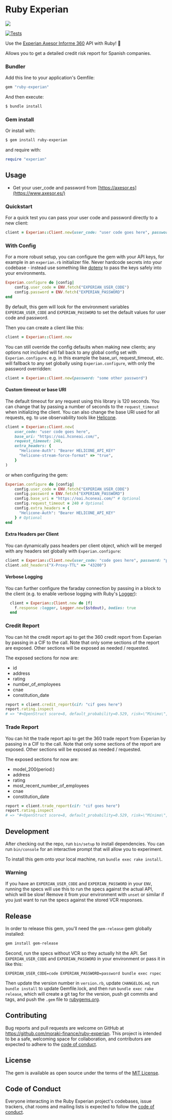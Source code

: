 # Ruby Experian

<a href="https://codecov.io/github/moraki-finance/ruby-experian" >
 <img src="https://codecov.io/github/moraki-finance/ruby-experian/graph/badge.svg?token=SKTT14JJGV"/>
</a>

[![Tests](https://github.com/moraki-finance/ruby-experian/actions/workflows/tests.yml/badge.svg?branch=main)](https://github.com/moraki-finance/ruby-experian/actions/workflows/tests.yml)

Use the [Experian Axesor Informe 360](https://www.axesor.es/informacion-empresas/informes/informe-axesor-360.aspx) API with Ruby! 🩵

Allows you to get a detailed credit risk report for Spanish companies.

### Bundler

Add this line to your application's Gemfile:

```ruby
gem "ruby-experian"
```

And then execute:

```bash
$ bundle install
```

### Gem install

Or install with:

```bash
$ gem install ruby-experian
```

and require with:

```ruby
require "experian"
```

## Usage

- Get your user_code and password from [https://axesor.es](https://www.axesor.es/)

### Quickstart

For a quick test you can pass your user code and password directly to a new client:

```ruby
client = Experian::Client.new(user_code: "user code goes here", password: "password goes here")
```

### With Config

For a more robust setup, you can configure the gem with your API keys, for example in an `experian.rb` initializer file. Never hardcode secrets into your codebase - instead use something like [dotenv](https://github.com/motdotla/dotenv) to pass the keys safely into your environments.

```ruby
Experian.configure do |config|
    config.user_code = ENV.fetch("EXPERIAN_USER_CODE")
    config.password = ENV.fetch("EXPERIAN_PASSWORD")
end
```

By default, this gem will look for the environment variables `EXPERIAN_USER_CODE` and `EXPERIAN_PASSWORD` to set the default values for user code and password.

Then you can create a client like this:

```ruby
client = Experian::Client.new
```

You can still override the config defaults when making new clients; any options not included will fall back to any global config set with `Experian.configure`. e.g. in this example the base_uri, request_timeout, etc. will fallback to any set globally using `Experian.configure`, with only the password overridden:

```ruby
client = Experian::Client.new(password: "some other password")
```

#### Custom timeout or base URI

The default timeout for any request using this library is 120 seconds. You can change that by passing a number of seconds to the `request_timeout` when initializing the client. You can also change the base URI used for all requests, eg. to use observability tools like [Helicone](https://docs.helicone.ai/quickstart/integrate-in-one-line-of-code).

```ruby
client = Experian::Client.new(
    user_code: "user code goes here",
    base_uri: "https://oai.hconeai.com/",
    request_timeout: 240,
    extra_headers: {
      "Helicone-Auth": "Bearer HELICONE_API_KEY"
      "helicone-stream-force-format" => "true",
    }
)
```

or when configuring the gem:

```ruby
Experian.configure do |config|
    config.user_code = ENV.fetch("EXPERIAN_USER_CODE")
    config.password = ENV.fetch("EXPERIAN_PASSWORD")
    config.base_uri = "https://oai.hconeai.com/" # Optional
    config.request_timeout = 240 # Optional
    config.extra_headers = {
      "Helicone-Auth": "Bearer HELICONE_API_KEY"
    } # Optional
end
```

#### Extra Headers per Client

You can dynamically pass headers per client object, which will be merged with any headers set globally with `Experian.configure`:

```ruby
client = Experian::Client.new(user_code: "code goes here", password: "password goes here")
client.add_headers("X-Proxy-TTL" => "43200")
```

#### Verbose Logging

You can further configure the faraday connection by passing in a block to the client (e.g. to enable verbose logging with Ruby's [Logger](https://ruby-doc.org/3.2.2/stdlibs/logger/Logger.html)):

```ruby
  client = Experian::Client.new do |f|
    f.response :logger, Logger.new($stdout), bodies: true
  end
```

### Credit Report

You can hit the credit report api to get the 360 credit report from Experian by passing in a CIF to the call. Note that only some sections of the report are exposed. Other sections will be exposed as needed / requested.

The exposed sections for now are:

- id
- address
- rating
- number_of_employees
- cnae
- constitution_date

```ruby
report = client.credit_report(cif: "cif goes here")
report.rating.inspect
# => "#<OpenStruct score=8, default_probability=0.529, risk=\"Mínimo\", size=\"Grande\">"
```

### Trade Report

You can hit the trade report api to get the 360 trade report from Experian by passing in a CIF to the call. Note that only some sections of the report are exposed. Other sections will be exposed as needed / requested.

The exposed sections for now are:

- model_200(period:)
- address
- rating
- most_recent_number_of_employees
- cnae
- constitution_date

```ruby
report = client.trade_report(cif: "cif goes here")
report.rating.inspect
# => "#<OpenStruct score=8, default_probability=0.529, risk=\"Mínimo\", size=\"Grande\">"
```

## Development

After checking out the repo, run `bin/setup` to install dependencies. You can run `bin/console` for an interactive prompt that will allow you to experiment.

To install this gem onto your local machine, run `bundle exec rake install`.

### Warning

If you have an `EXPERIAN_USER_CODE` and `EXPERIAN_PASSWORD` in your `ENV`, running the specs will use this to run the specs against the actual API, which will be slow! Remove it from your environment with `unset` or similar if you just want to run the specs against the stored VCR responses.

## Release

In order to release this gem, you'll need the `gem-release` gem globally installed:

```bash
gem install gem-release
```

Second, run the specs without VCR so they actually hit the API. Set `EXPERIAN_USER_CODE` and `EXPERIAN_PASSWORD` in your environment or pass it in like this:

```
EXPERIAN_USER_CODE=code EXPERIAN_PASSWORD=password bundle exec rspec
```

Then update the version number in `version.rb`, update `CHANGELOG.md`, run `bundle install` to update Gemfile.lock, and then run `bundle exec rake release`, which will create a git tag for the version, push git commits and tags, and push the `.gem` file to [rubygems.org](https://rubygems.org).

## Contributing

Bug reports and pull requests are welcome on GitHub at <https://github.com/moraki-finance/ruby-experian>. This project is intended to be a safe, welcoming space for collaboration, and contributors are expected to adhere to the [code of conduct](https://github.com/moraki-finance/ruby-experian/blob/main/CODE_OF_CONDUCT.md).

## License

The gem is available as open source under the terms of the [MIT License](https://opensource.org/licenses/MIT).

## Code of Conduct

Everyone interacting in the Ruby Experian project's codebases, issue trackers, chat rooms and mailing lists is expected to follow the [code of conduct](https://github.com/moraki-finance/ruby-experian/blob/main/CODE_OF_CONDUCT.md).
